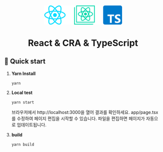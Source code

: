 <p align="center">
    <img alt="Gatsby" src="../assets/images/img-react-cra.png" width="250" />
</p>
<h1 align="center">
  React & CRA & TypeScript 
</h1>

## 🚀 Quick start

1.  **Yarn Install**

    ```shell
    yarn
    ```

2.  **Local test**

    ```shell
    yarn start
    ```

    브라우저에서 http://localhost:3000을 열어 결과를 확인하세요.
    app/page.tsx를 수정하여 페이지 편집을 시작할 수 있습니다. 파일을 편집하면 페이지가 자동으로 업데이트됩니다.

3.  **build**
    ```shell
    yarn build
    ```
